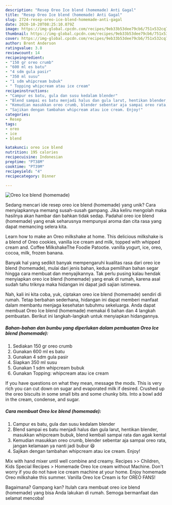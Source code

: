 ```yaml
---
description: "Resep Oreo Ice blend (homemade) Anti Gagal"
title: "Resep Oreo Ice blend (homemade) Anti Gagal"
slug: 2724-resep-oreo-ice-blend-homemade-anti-gagal
date: 2020-10-20T08:25:10.079Z
image: https://img-global.cpcdn.com/recipes/9eb33b53dee79cb6/751x532cq70/oreo-ice-blend-homemade-foto-resep-utama.jpg
thumbnail: https://img-global.cpcdn.com/recipes/9eb33b53dee79cb6/751x532cq70/oreo-ice-blend-homemade-foto-resep-utama.jpg
cover: https://img-global.cpcdn.com/recipes/9eb33b53dee79cb6/751x532cq70/oreo-ice-blend-homemade-foto-resep-utama.jpg
author: Brent Anderson
ratingvalue: 3.8
reviewcount: 14
recipeingredient:
- "150 gr oreo crumb"
- "600 ml es batu"
- "4 sdm gula pasir"
- "350 ml susu"
- "1 sdm whipcream bubuk"
- " Topping whipcream atau ice cream"
recipeinstructions:
- "Campur es batu, gula dan susu kedalam blender"
- "Blend sampai es batu menjadi halus dan gula larut, hentikan blender, masukkan whipcream bubuk, blend kembali sampai rata dan agak kental"
- "Kemudian masukkan oreo crumb, blender sebentar aja sampai oreo rata, jangan kelamaan ya nanti jadi bubur 😆"
- "Sajikan dengan tambahan whipcream atau ice cream. Enjoy!"
categories:
- Resep
tags:
- oreo
- ice
- blend

katakunci: oreo ice blend 
nutrition: 195 calories
recipecuisine: Indonesian
preptime: "PT38M"
cooktime: "PT39M"
recipeyield: "4"
recipecategory: Dinner

---
```



![Oreo Ice blend (homemade)](https://img-global.cpcdn.com/recipes/9eb33b53dee79cb6/751x532cq70/oreo-ice-blend-homemade-foto-resep-utama.jpg)

Sedang mencari ide resep oreo ice blend (homemade) yang unik? Cara menyiapkannya memang susah-susah gampang. Jika keliru mengolah maka hasilnya akan hambar dan bahkan tidak sedap. Padahal oreo ice blend (homemade) yang enak seharusnya mempunyai aroma dan cita rasa yang dapat memancing selera kita.

Learn how to make an Oreo milkshake at home. This delicious milkshake is a blend of Oreo cookies, vanilla ice cream and milk, topped with whipped cream and. Coffee MilkshakeThe Foodie Patootie. vanilla yogurt, ice, oreo, cocoa, milk, frozen banana.

Banyak hal yang sedikit banyak mempengaruhi kualitas rasa dari oreo ice blend (homemade), mulai dari jenis bahan, kedua pemilihan bahan segar hingga cara membuat dan menyajikannya. Tak perlu pusing kalau hendak menyiapkan oreo ice blend (homemade) yang enak di rumah, karena asal sudah tahu triknya maka hidangan ini dapat jadi sajian istimewa.


Nah, kali ini kita coba, yuk, ciptakan oreo ice blend (homemade) sendiri di rumah. Tetap berbahan sederhana, hidangan ini dapat memberi manfaat dalam membantu menjaga kesehatan tubuhmu sekeluarga. Anda dapat membuat Oreo Ice blend (homemade) memakai 6 bahan dan 4 langkah pembuatan. Berikut ini langkah-langkah untuk menyiapkan hidangannya.

<!--inarticleads1-->

##### Bahan-bahan dan bumbu yang diperlukan dalam pembuatan Oreo Ice blend (homemade):

1. Sediakan 150 gr oreo crumb
1. Gunakan 600 ml es batu
1. Gunakan 4 sdm gula pasir
1. Siapkan 350 ml susu
1. Gunakan 1 sdm whipcream bubuk
1. Gunakan  Topping: whipcream atau ice cream


If you have questions on what they mean, message the mods. This is very rich you can cut down on sugar and evaporated milk if desired. Crushed up the oreo biscuits in some small bits and some chunky bits. Into a bowl add in the cream, condense, and sugar. 

<!--inarticleads2-->

##### Cara membuat Oreo Ice blend (homemade):

1. Campur es batu, gula dan susu kedalam blender
1. Blend sampai es batu menjadi halus dan gula larut, hentikan blender, masukkan whipcream bubuk, blend kembali sampai rata dan agak kental
1. Kemudian masukkan oreo crumb, blender sebentar aja sampai oreo rata, jangan kelamaan ya nanti jadi bubur 😆
1. Sajikan dengan tambahan whipcream atau ice cream. Enjoy!


Mix with hand mixer until well combine and creamy. Recipes &gt;&gt; Children, Kids Special Recipes &gt; Homemade Oreo Ice cream without Machine. Don&#39;t worry if you do not have ice cream machine at your home. Enjoy homemade Oreo milkshake this summer. Vanilla Oreo Ice Cream is for OREO FANS! 

Bagaimana? Gampang kan? Itulah cara membuat oreo ice blend (homemade) yang bisa Anda lakukan di rumah. Semoga bermanfaat dan selamat mencoba!
